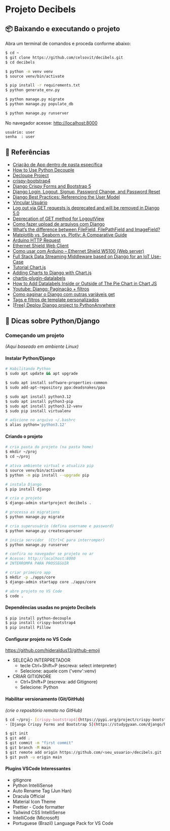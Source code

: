 # Projeto Decibels


## 📦 Baixando e executando o projeto

Abra um terminal de comandos e proceda conforme abaixo:

```bash
$ cd ~
$ git clone https://github.com/celsovit/decibels.git
$ cd decibels

$ python -m venv venv
$ source venv/bin/activate

$ pip install -r requirements.txt
$ python generate_env.py

$ python manage.py migrate
$ python manage.py populate_db

$ python manage.py runserver
```

 No navegador acesse: [http://localhost:8000](http://localhost:8000)

```text
usuário: user
senha  : user
```


## 📜 Referências
- [Criação de App dentro de pasta específica](https://cursos.alura.com.br/forum/topico-criacao-de-app-dentro-de-pasta-especifica-216392)
- [How to Use Python Decouple](https://simpleisbetterthancomplex.com/2015/11/26/package-of-the-week-python-decouple.html)
- [Decloupe Project](https://pypi.org/project/python-decouple/)
- [crispy-bootstrap4](https://pypi.org/project/crispy-bootstrap4/)
- [Django Crispy Forms and Bootstrap 5](https://studygyaan.com/django/how-to-use-bootstrap-forms-with-django-crispy-forms)
- [Django Login, Logout, Signup, Password Change, and Password Reset](https://learndjango.com/tutorials/django-login-and-logout-tutorial)
- [Django Best Practices: Referencing the User Model](https://learndjango.com/tutorials/django-best-practices-referencing-user-model)
- [Vincular Usuário](https://groups.google.com/g/django-users/c/zZWZyGePIEI)
- [Log out via GET requests is deprecated and will be removed in Django 5.0](https://stackoverflow.com/questions/74896216/log-out-via-get-requests-is-deprecated-and-will-be-removed-in-django-5-0)
- [Deprecation of GET method for LogoutView](https://forum.djangoproject.com/t/deprecation-of-get-method-for-logoutview/25533/4)
- [Como fazer upload de arquivos com Django](https://simpleisbetterthancomplex.com/tutorial/2016/08/01/how-to-upload-files-with-django.html)
- [What’s the difference between FileField, FilePathField and ImageField?](https://swesadiqul.medium.com/whats-the-difference-between-filefield-filepathfield-and-imagefield-302b2c284418)
- [Matplotlib vs. Seaborn vs. Plotly: A Comparative Guide](https://medium.com/@mohsin.shaikh324/matplotlib-vs-seaborn-vs-plotly-a-comparative-guide-c99a0059c09f#:~:text=Matplotlib%20offers%20extensive%20customization%20but,Matplotlib%20might%20be%20your%20choice.)
- [Arduino HTTP Request](https://arduinogetstarted.com/tutorials/arduino-http-request)
- [Ethernet Shield Web Client](https://docs.arduino.cc/tutorials/ethernet-shield-rev2/web-client/)
- [Como usar com Arduino – Ethernet Shield W5100 (Web server)](https://blogmasterwalkershop.com.br/arduino/arduino-utilizando-o-ethernet-shield-w5100-via-web-server)
- [Full Stack Data Streaming Middleware based on Django for an IoT Use-Case](https://akpolatcem.medium.com/full-stack-data-streaming-middleware-based-on-django-for-an-iot-use-case-5f97c1d941c7)
- [Tutorial Chart.js](https://www.geeksforgeeks.org/chart-js-tutorial/)
- [Adding Charts to Django with Chart.js](https://testdriven.io/blog/django-charts/)
- [chartjs-plugin-datalabels](https://chartjs-plugin-datalabels.netlify.app/guide/getting-started.html#installation)
- [How to Add Datalabels Inside or Outside of The Pie Chart in Chart JS](https://youtu.be/B4ph2g-LqTs)
- [Youtube: Django: Paginação + filtros](https://www.youtube.com/watch?v=eXipSfa-HOQ)
- [Como paginar o Django com outras variáveis ​​get](https://stackoverflow.com/questions/2047622/how-to-paginate-django-with-other-get-variables/62587351#62587351)
- [Tags e filtros de template personalizados](https://django-portuguese.readthedocs.io/en/1.0/howto/custom-template-tags.html)
- [[Free] Deploy Django project to PythonAnywhere](https://medium.com/@4yub1k/free-deploy-django-project-to-pythonanywhere-1f3f08a6447f)



## 📌 Dicas sobre Python/Django


### Começando um projeto
_(Aqui baseado em ambiente Linux)_


#### Instalar Python/Django

```bash
# Habilitando Python
$ sudo apt update && apt upgrade

$ sudo apt install software-properties-common
$ sudo add-apt-repository ppa:deadsnakes/ppa

$ sudo apt install python3.12
$ sudo apt install python3-pip
$ sudo apt install python3.12-venv
$ sudo pip install virtualenv

# adicione no arquivo ~/.bashrc
$ alias python='python3.12'
```


#### Criando o projeto

```bash
# cria pasta do projeto (na pasta home)
$ mkdir ~/proj
$ cd ~/proj

# ativa ambiente virtual e atualiza pip
$ source venv/bin/activate
$ python -m pip install --upgrade pip

# instala Django
$ pip install django

# cria o projeto
$ django-admin startproject decibels .

# processa as migrations
$ python manage.py migrate

# cria superusuário (defina username e password)
$ python manage.py createsuperuser

# inicia servidor  (Ctrl+C para interromper)
$ python manage.py runserver 

# confira no navegador se projeto no ar
# Acesse: http://localhost:8000
# INTERROMPA PARA PROSSEGUIR

# criar primeiro app
$ mkdir -p ./apps/core
$ django-admin startapp core ./apps/core

# abre projeto no VS Code
$ code .
```


#### Dependências usadas no projeto Decibels
```bash
$ pip install python-decouple
$ pip install crispy-bootstrap4
$ pip install Pillow
```


#### Configurar projeto no VS Code
https://github.com/hideraldus13/github-emoji
- SELEÇÃO INTERPRETADOR
   - tecle Ctrl+Shift+P (escreva: select interpreter)
   - Selecione: aquele com ('venv':venv)
- CRIAR GITIGNORE
   - Ctrl+Shift+P (escreva: add Gitignore)
   - Selecione: Python


#### Habilitar versionamento (Git/GitHub)
_(crie o repositório remoto no GitHub)_

```bash
$ cd ~/proj- [crispy-bootstrap4](https://pypi.org/project/crispy-bootstrap4/)
- [Django Crispy Forms and Bootstrap 5](https://studygyaan.com/django/how-to-use-bootstrap-forms-with-django-crispy-forms)

$ git init
$ git add .
$ git commit -m "first commit"
$ git branch -M main
$ git remote add origin https://github.com/<seu_usuario>/decibels.git
$ git push -u origin main
```

#### Plugins VSCode Interessantes
- gitignore
- Python IntelliSense
- Auto Rename Tag (Jun Han)
- Dracula Official
- Material Icon Theme
- Prettier - Code formatter
- Tailwind CSS IntelliSense
- IntelliCode (Microsoft)
- Portuguese (Brazil) Language Pack for VS Code
